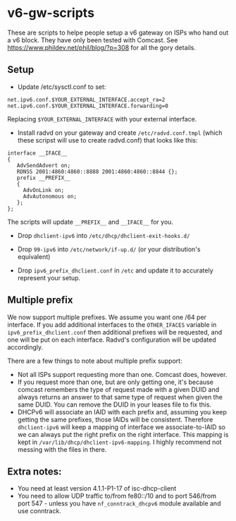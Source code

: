 # v6-gw-scripts

These are scripts to helpe people setup a v6 gateway on ISPs who hand out a v6 block. They have only been tested with Comcast. See https://www.phildev.net/phil/blog/?p=308 for all the gory details.

## Setup

* Update /etc/sysctl.conf to set:
```
net.ipv6.conf.$YOUR_EXTERNAL_INTERFACE.accept_ra=2
net.ipv6.conf.$YOUR_EXTERNAL_INTERFACE.forwarding=0
```

Replacing `$YOUR_EXTERNAL_INTERFACE` with your external interface.

* Install radvd on your gateway and create `/etc/radvd.conf.tmpl` (which these scripst will use to create radvd.conf) that looks like this:

```
interface __IFACE__
{
   AdvSendAdvert on;
   RDNSS 2001:4860:4860::8888 2001:4860:4860::8844 {};
   prefix __PREFIX__
   {
     AdvOnLink on;
     AdvAutonomous on;
   };
};   
```

The scripts will update `__PREFIX__` and `__IFACE__` for you.

* Drop `dhclient-ipv6` into `/etc/dhcp/dhclient-exit-hooks.d/`

* Drop `99-ipv6` into `/etc/network/if-up.d/` (or your distribution's equivalent)

* Drop `ipv6_prefix_dhclient.conf` in `/etc` and update it to accurately represent your setup.

## Multiple prefix

We now support multiple prefixes. We assume you want one /64 per interface. If you add additional interfaces to the `OTHER_IFACES` variable in `ipv6_prefix_dhclient.conf` then additional prefixes will be requested, and one will be put on each interface. Radvd's configuration will be updated accordingly.

There are a few things to note about multiple prefix support:
* Not all ISPs support requesting more than one. Comcast does, however.
* If you request more than one, but are only getting one, it's because comcast remembers the type of request made with a given DUID and always returns an answer to that same type of request when given the same DUID. You can remove the DUID in your leases file to fix this.
* DHCPv6 will associate an IAID with each prefix and, assuming you keep getting the same prefixes, those IAIDs will be consistent. Therefore `dhclient-ipv6` will keep a mapping of interface we associate-to-IAID so we can always put the right prefix on the right interface. This mapping is kept in `/var/lib/dhcp/dhclient-ipv6-mapping`. I highly recommend not messing with the files in there.

## Extra notes:

* You need at least version 4.1.1-P1-17 of isc-dhcp-client
* You need to allow UDP traffic to/from fe80::/10 and to port 546/from port 547 - unless you have `nf_conntrack_dhcpv6` module available and use conntrack.
